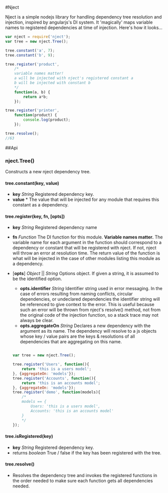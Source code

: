 #Nject

Nject is a simple nodejs library for handling dependency tree resolution and injection, inspired by angularjs's DI system. It 'magically' maps variable names to registered dependencies at time of injection. Here's how it looks...

```javascript
var nject = require('nject');
var tree = new nject.Tree();

tree.constant('a', 7);
tree.constant('b', 9);

tree.register('product',
    /*
    variable names matter!
    a will be injected with nject's registered constant a
    b will be injected with constant b
    */
    function(a, b) {
        return a*b;
    });

tree.register('printer',
    function(product) {
        console.log(product);
    });

tree.resolve();
//63

```

##Api

### nject.Tree()

Constructs a new nject dependency tree.

#### tree.constant(key, value)

 - **key** *String* Registered dependency key.
 - **value** * The value that will be injected for any module that requires this constant as a dependency.

#### tree.register(key, fn, [opts])

 - **key** *String* Registered dependency name
 - **fn** *Function* The DI function for this module. **Variable names matter.** The variable name for each argument in the function should correspond to a dependency or constant that will be registered with nject. If not, nject will throw an error at resolution time. The return value of the function is what will be injected in the case of other modules listing this module as a dependency.
 - [**opts**] *Object* || *String* Options object. If given a string, it is assumed to be the identified option.
    - **opts.identifier** *String* Identifier string used in error messaging. In the case of errors resulting from naming conflicts, circular dependencies, or undeclared dependencies the identifier string will be referenced to give context to the error. This is useful because such an error will be thrown from nject's resolve() method, not from the original code of the injection function, so a stack trace may not always be clear.
    - **opts.aggregateOn** *String* Declares a new dependency with the argument as its name. The dependency will resolve to a js objects whose key / value pairs are the keys & resolutions of all dependencies that are aggregating on this name.

    ```javascript

    var tree = new nject.Tree();

    tree.register('Users', function(){
        return 'this is a users model';
    }, {aggregateOn: 'models'});
    tree.register('Accounts', function(){
        return 'this is an accounts model';
    }, {aggregateOn: 'models'});
    tree.register('demo', function(models){
        /*
        models == {
            Users: 'this is a users model',
            Accounts: 'this is an accounts model'
        }
        */
    });

    ```

#### tree.isRegistered(key)

 - **key** *String* Registered dependency key.
 - returns *boolean* True / false if the key has been registered with the tree. 

 #### tree.resolve()

 - Resolves the dependency tree and invokes the registered functions in the order needed to make sure each function gets all dependencies needed.
